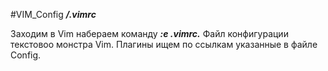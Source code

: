 #VIM_Config
***/.vimrc***

Заходим в Vim набераем команду ***:e .vimrc.***
Файл конфигурации текстовоо монстра Vim.
Плагины ищем по ссылкам указанные в файле Config.
